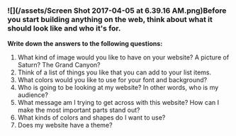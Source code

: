### ![](/assets/Screen Shot 2017-04-05 at 6.39.16 AM.png)Before you start building anything on the web, think about what it should look like and who it's for.

**Write down the answers to the following questions:**

1. What kind of image would you like to have on your website? A picture of Saturn? The Grand Canyon?
2. Think of a list of things you like that you can add to your list items.
3. What colors would you like to use for your font and background?
4. Who is going to be looking at my website? In other words, who is my audience?
5. What message am I trying to get across with this website? How can I make the most important parts stand out?
6. What kinds of colors and shapes do I want to use?
7. Does my website have a theme?



